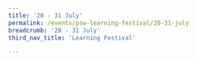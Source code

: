 ```yaml
---
title: '20 - 31 July'
permalink: /events/psw-learning-festival/20-31-july
breadcrumb: '20 - 31 July'
third_nav_title: 'Learning Festival'

---
```



<!-- 
